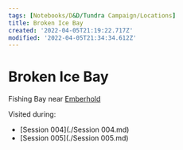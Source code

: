 ```yaml
---
tags: [Notebooks/D&D/Tundra Campaign/Locations]
title: Broken Ice Bay
created: '2022-04-05T21:19:22.717Z'
modified: '2022-04-05T21:34:34.612Z'
---
```


# Broken Ice Bay

Fishing Bay near [Emberhold](./Emberhold.md)

Visited during:
- [Session 004](./Session 004.md)
- [Session 005](./Session 005.md)

